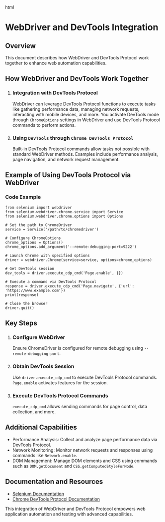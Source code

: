 html
<h1>WebDriver and DevTools Integration</h1>

<h2>Overview</h2>
<p>This document describes how WebDriver and DevTools Protocol work together to enhance web automation capabilities.</p>

<h2>How WebDriver and DevTools Work Together</h2>

<ol>
  <li>
    <h3>Integration with DevTools Protocol</h3>
    <p>WebDriver can leverage DevTools Protocol functions to execute tasks like gathering performance data, managing network requests, interacting with mobile devices, and more.  You activate DevTools mode through <code>ChromeOptions</code> settings in WebDriver and use DevTools Protocol commands to perform actions.</p>
  </li>
  <li>
    <h3>Using <code>DevTools</code> through <code>Chrome DevTools Protocol</code></h3>
    <p>Built-in DevTools Protocol commands allow tasks not possible with standard WebDriver methods.  Examples include performance analysis, page navigation, and network request management.</p>
  </li>
</ol>


<h2>Example of Using DevTools Protocol via WebDriver</h2>

<h3>Code Example</h3>

<pre><code class="language-python">from selenium import webdriver
from selenium.webdriver.chrome.service import Service
from selenium.webdriver.chrome.options import Options

# Set the path to ChromeDriver
service = Service('/path/to/chromedriver')

# Configure ChromeOptions
chrome_options = Options()
chrome_options.add_argument('--remote-debugging-port=9222')

# Launch Chrome with specified options
driver = webdriver.Chrome(service=service, options=chrome_options)

# Get DevTools session
dev_tools = driver.execute_cdp_cmd('Page.enable', {})

# Execute a command via DevTools Protocol
response = driver.execute_cdp_cmd('Page.navigate', {'url': 'https://www.example.com'})
print(response)

# Close the browser
driver.quit()
</code></pre>

<h2>Key Steps</h2>

<ol>
  <li>
    <h3>Configure WebDriver</h3>
    <p>Ensure ChromeDriver is configured for remote debugging using <code>--remote-debugging-port</code>.</p>
  </li>
  <li>
    <h3>Obtain DevTools Session</h3>
    <p>Use <code>driver.execute_cdp_cmd</code> to execute DevTools Protocol commands.  <code>Page.enable</code> activates features for the session.</p>
  </li>
  <li>
    <h3>Execute DevTools Protocol Commands</h3>
    <p><code>execute_cdp_cmd</code> allows sending commands for page control, data collection, and more.</p>
  </li>
</ol>


<h2>Additional Capabilities</h2>

<ul>
  <li>Performance Analysis: Collect and analyze page performance data via DevTools Protocol.</li>
  <li>Network Monitoring: Monitor network requests and responses using commands like <code>Network.enable</code>.</li>
  <li>DOM Management: Manage DOM elements and CSS using commands such as <code>DOM.getDocument</code> and <code>CSS.getComputedStyleForNode</code>.</li>
</ul>


<h2>Documentation and Resources</h2>

<ul>
  <li><a href="https://www.selenium.dev/documentation/en/">Selenium Documentation</a></li>
  <li><a href="https://chromedevtools.github.io/devtools-protocol/">Chrome DevTools Protocol Documentation</a></li>
</ul>


<p>This integration of WebDriver and DevTools Protocol empowers web application automation and testing with advanced capabilities.</p>